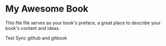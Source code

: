 # My Awesome Book

This file file serves as your book's preface, a great place to describe your book's content and ideas.

Test Sync github and gitbook
